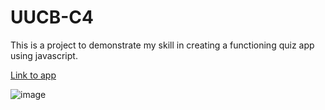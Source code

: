 # UUCB-C4
This is a project to demonstrate my skill in creating a functioning quiz app using javascript.

[Link to app](https://measton12.github.io/UUCB-C4/)

![image](https://user-images.githubusercontent.com/68579829/114347166-c4a05500-9b21-11eb-9b0b-82a8eacf27eb.png)
